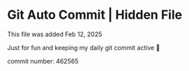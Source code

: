 # Git Auto Commit | Hidden File

This file was added Feb 12, 2025

Just for fun and keeping my daily git commit active 🤪

commit number: 462565
